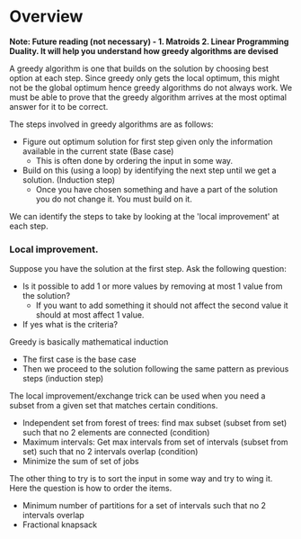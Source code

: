 
# Overview

**Note: Future reading (not necessary) - 1. Matroids 2. Linear Programming Duality. It will help you understand how greedy algorithms are devised**

A greedy algorithm is one that builds on the solution by choosing best option at each step. Since greedy only gets the local optimum, this might not be the global optimum hence greedy algorithms do not always work. We must be able to prove that the greedy algorithm arrives at the most optimal answer for it to be correct.

The steps involved in greedy algorithms are as follows:

- Figure out optimum solution for first step given only the information available in the current state (Base case)
  - This is often done by ordering the input in some way.
- Build on this (using a loop) by identifying the next step until we get a solution. (Induction step)
  - Once you have chosen something and have a part of the solution you do not change it. You must build on it.

We can identify the steps to take by looking at the 'local improvement' at each step.

### Local improvement.

Suppose you have the solution at the first step. Ask the following question:

  - Is it possible to add 1 or more values by removing at most 1 value from the solution?
      - If you want to add something it should not affect the second value it should at most affect 1 value.
  - If yes what is the criteria?

Greedy is basically mathematical induction

- The first case is the base case
- Then we proceed to the solution following the same pattern as previous steps (induction step)

The local improvement/exchange trick can be used when you need a subset from a given set that matches certain conditions.

- Independent set from forest of trees: find max subset (subset from set) such that no 2 elements are connected (condition)
- Maximum intervals: Get max intervals from set of intervals (subset from set) such that no 2 intervals overlap (condition)
- Minimize the sum of set of jobs

The other thing to try is to sort the input in some way and try to wing it. Here the question is how to order the items.

- Minimum number of partitions for a set of intervals such that no 2 intervals overlap
- Fractional knapsack
